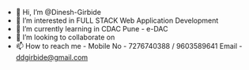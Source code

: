 - 👋 Hi, I’m @Dinesh-Girbide
- 👀 I’m interested in FULL STACK Web Application Development
- 🌱 I’m currently learning in CDAC Pune - e-DAC
- 💞️ I’m looking to collaborate on 
- 📫 How to reach me -
          Mobile No - 7276740388 / 9603589641
          Email - ddgirbide@gmail.com

<!---
Dinesh-Girbide/Dinesh-Girbide is a ✨ special ✨ repository because its `README.md` (this file) appears on your GitHub profile.
You can click the Preview link to take a look at your changes.
--->
